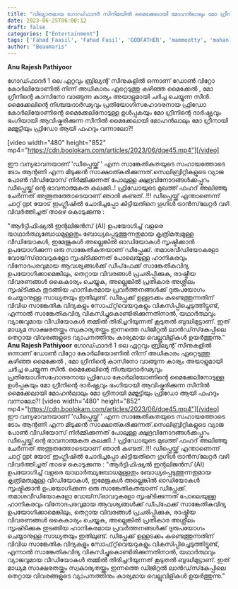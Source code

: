 ```yaml
---
title: "വിഖ്യാതമായ ഗോഡ്ഫാദർ സിനിമയിൽ മൈക്കേലായി മോഹൻലാലും മോ ഗ്രീനായി മമ്മൂട്ടിയും ഫ്രിഡോ ആയി ഫഹദും വന്നാലോ ?"
date: 2023-06-25T06:00:12
draft: false
categories: ["Entertainment"]
tags: ['Fahad Faasil', 'Fahad Fasil', 'GODFATHER', 'mammootty', 'mohanlal']
author: "Beaumaris"
---
```


<strong>Anu Rajesh Pathiyoor</strong>

ഗോഡ്ഫാദർ 1 ലെ ഏറ്റവും ബ്രില്യന്റ് സീനുകളിൽ ഒന്നാണ് ഡോൺ വിറ്റോ കോർലിയോണിൽ നിന്ന് അധികാരം ഏറ്റെടുത്തു കഴിഞ്ഞ മൈക്കേൽ , മോ ഗ്രീനിന്റെ കാസിനോ വാങ്ങുന്ന കാര്യം അയാളുമായി ചർച്ച ചെയ്യുന്ന സീൻ. മൈക്കേലിന്റെ നിശ്ചയദാർഢ്യവും പ്രതിയോഗിസഹോദരനായ ഫ്രിഡോ കോർലിയോണിന്റെ മൈക്കേലിനോടുള്ള ഉൾപ്പകയും മോ ഗ്രീനിന്റെ ദാർഷ്ട്യവും ഭംഗിയായി ആവിഷ്കരിക്കുന്ന സീനിൽ മൈക്കേലായി മോഹൻലാലും മോ ഗ്രീനായി മമ്മൂട്ടിയും ഫ്രിഡോ ആയി ഫഹദും വന്നാലോ?!

[video width="480" height="852" mp4="https://cdn.boolokam.com/articles/2023/06/dqe45.mp4"][/video]

ഈ വന്യഭാവനയാണ് 'ഡീപ്ഫെയ്ക്ക് ' എന്ന സാങ്കേതികതയുടെ സഹായത്തോടെ ടോം ആന്റണി എന്ന മിടുക്കൻ സാക്ഷാത്കരിക്കുന്നത്.സെലിബ്രിറ്റികളുടെ വ്യാജ പോൺ വീഡിയോസ് നിർമ്മിക്കുന്നത് പോലുള്ള ക്ഷുദ്രവിനോദങ്ങൾക്കപ്പുറം ഡീപ്ഫെയ്ക്ക് ന്റെ ഭാവനാത്മകത കലക്കി..! ഫ്രിഡോയുടെ മുഖത്ത് ഫഹദ് അലിഞ്ഞു ചേർന്നത് അത്ഭുതത്തോടെയാണ് ഞാൻ കണ്ടത്..!!! ഡീപ്ഫെയ്ക്ക് എന്താണെന്ന് ചാറ്റ് gpt യോട് ഇംഗ്ലീഷിൽ ചോദിച്ചപ്പോ കിട്ടിയതിനെ ഗൂഗിൾ ട്രാൻസ്‌ലേറ്റർ വഴി വിവർത്തിച്ചത് താഴെ കൊടുക്കുന്നു :

"ആർട്ടിഫിഷ്യൽ ഇന്റലിജൻസ് (AI) ഉപയോഗിച്ച് വളരെ യാഥാർത്ഥ്യബോധമുള്ളതും ബോധ്യപ്പെടുത്തുന്നതുമായ കൃത്രിമത്വമുള്ള വീഡിയോകൾ, ഇമേജുകൾ അല്ലെങ്കിൽ ഓഡിയോകൾ സൃഷ്ടിക്കാൻ ഉപയോഗിക്കുന്ന ഒരു സാങ്കേതികതയാണ് ഡീപ്ഫേക്ക്. തമാശവീഡിയോകളോ വോയ്‌സ്‌ഓവറുകളോ സൃഷ്‌ടിക്കുന്നത് പോലെയുള്ള ഹാനികരവും വിനോദപരവുമായ ആവശ്യങ്ങൾക്ക് ഡീപ്‌ഫേക്ക് സാങ്കേതികവിദ്യ ഉപയോഗിക്കാമെങ്കിലും, തെറ്റായ വിവരങ്ങൾ പ്രചരിപ്പിക്കുക, രാഷ്ട്രീയ വിവരണങ്ങൾ കൈകാര്യം ചെയ്യുക, അല്ലെങ്കിൽ പ്രതികാര അശ്ലീലം സൃഷ്‌ടിക്കുക തുടങ്ങിയ ഹാനികരമായ പ്രവർത്തനങ്ങൾക്ക് ദുരുപയോഗം ചെയ്യാനുള്ള സാധ്യതയും ഇതിലുണ്ട്. ഡീപ്ഫേക്ക് ഉള്ളടക്കം കണ്ടെത്തുന്നതിന് വിവിധ സാങ്കേതിക വിദ്യകളും സോഫ്‌റ്റ്‌വെയറുകളും വികസിപ്പിച്ചെടുത്തിട്ടുണ്ട്, എന്നാൽ സാങ്കേതികവിദ്യ വികസിച്ചുകൊണ്ടിരിക്കുന്നതിനാൽ, യഥാർത്ഥവും വ്യാജവുമായ വീഡിയോകൾ തമ്മിൽ തിരിച്ചറിയുന്നത് കൂടുതൽ ബുദ്ധിമുട്ടാണ്. ഇത് മാധ്യമ സാക്ഷരതയ്ക്കും സ്വകാര്യതയ്ക്കും ഇന്നത്തെ ഡിജിറ്റൽ ലാൻഡ്‌സ്‌കേപ്പിലെ തെറ്റായ വിവരങ്ങളുടെ വ്യാപനത്തിനും കാര്യമായ വെല്ലുവിളികൾ ഉയർത്തുന്നു."
**Anu Rajesh Pathiyoor** ഗോഡ്ഫാദർ 1 ലെ ഏറ്റവും ബ്രില്യന്റ് സീനുകളിൽ ഒന്നാണ് ഡോൺ വിറ്റോ കോർലിയോണിൽ നിന്ന് അധികാരം ഏറ്റെടുത്തു കഴിഞ്ഞ മൈക്കേൽ , മോ ഗ്രീനിന്റെ കാസിനോ വാങ്ങുന്ന കാര്യം അയാളുമായി ചർച്ച ചെയ്യുന്ന സീൻ. മൈക്കേലിന്റെ നിശ്ചയദാർഢ്യവും പ്രതിയോഗിസഹോദരനായ ഫ്രിഡോ കോർലിയോണിന്റെ മൈക്കേലിനോടുള്ള ഉൾപ്പകയും മോ ഗ്രീനിന്റെ ദാർഷ്ട്യവും ഭംഗിയായി ആവിഷ്കരിക്കുന്ന സീനിൽ മൈക്കേലായി മോഹൻലാലും മോ ഗ്രീനായി മമ്മൂട്ടിയും ഫ്രിഡോ ആയി ഫഹദും വന്നാലോ?! [video width="480" height="852" mp4="https://cdn.boolokam.com/articles/2023/06/dqe45.mp4"][/video] ഈ വന്യഭാവനയാണ് 'ഡീപ്ഫെയ്ക്ക് ' എന്ന സാങ്കേതികതയുടെ സഹായത്തോടെ ടോം ആന്റണി എന്ന മിടുക്കൻ സാക്ഷാത്കരിക്കുന്നത്.സെലിബ്രിറ്റികളുടെ വ്യാജ പോൺ വീഡിയോസ് നിർമ്മിക്കുന്നത് പോലുള്ള ക്ഷുദ്രവിനോദങ്ങൾക്കപ്പുറം ഡീപ്ഫെയ്ക്ക് ന്റെ ഭാവനാത്മകത കലക്കി..! ഫ്രിഡോയുടെ മുഖത്ത് ഫഹദ് അലിഞ്ഞു ചേർന്നത് അത്ഭുതത്തോടെയാണ് ഞാൻ കണ്ടത്..!!! ഡീപ്ഫെയ്ക്ക് എന്താണെന്ന് ചാറ്റ് gpt യോട് ഇംഗ്ലീഷിൽ ചോദിച്ചപ്പോ കിട്ടിയതിനെ ഗൂഗിൾ ട്രാൻസ്‌ലേറ്റർ വഴി വിവർത്തിച്ചത് താഴെ കൊടുക്കുന്നു : "ആർട്ടിഫിഷ്യൽ ഇന്റലിജൻസ് (AI) ഉപയോഗിച്ച് വളരെ യാഥാർത്ഥ്യബോധമുള്ളതും ബോധ്യപ്പെടുത്തുന്നതുമായ കൃത്രിമത്വമുള്ള വീഡിയോകൾ, ഇമേജുകൾ അല്ലെങ്കിൽ ഓഡിയോകൾ സൃഷ്ടിക്കാൻ ഉപയോഗിക്കുന്ന ഒരു സാങ്കേതികതയാണ് ഡീപ്ഫേക്ക്. തമാശവീഡിയോകളോ വോയ്‌സ്‌ഓവറുകളോ സൃഷ്‌ടിക്കുന്നത് പോലെയുള്ള ഹാനികരവും വിനോദപരവുമായ ആവശ്യങ്ങൾക്ക് ഡീപ്‌ഫേക്ക് സാങ്കേതികവിദ്യ ഉപയോഗിക്കാമെങ്കിലും, തെറ്റായ വിവരങ്ങൾ പ്രചരിപ്പിക്കുക, രാഷ്ട്രീയ വിവരണങ്ങൾ കൈകാര്യം ചെയ്യുക, അല്ലെങ്കിൽ പ്രതികാര അശ്ലീലം സൃഷ്‌ടിക്കുക തുടങ്ങിയ ഹാനികരമായ പ്രവർത്തനങ്ങൾക്ക് ദുരുപയോഗം ചെയ്യാനുള്ള സാധ്യതയും ഇതിലുണ്ട്. ഡീപ്ഫേക്ക് ഉള്ളടക്കം കണ്ടെത്തുന്നതിന് വിവിധ സാങ്കേതിക വിദ്യകളും സോഫ്‌റ്റ്‌വെയറുകളും വികസിപ്പിച്ചെടുത്തിട്ടുണ്ട്, എന്നാൽ സാങ്കേതികവിദ്യ വികസിച്ചുകൊണ്ടിരിക്കുന്നതിനാൽ, യഥാർത്ഥവും വ്യാജവുമായ വീഡിയോകൾ തമ്മിൽ തിരിച്ചറിയുന്നത് കൂടുതൽ ബുദ്ധിമുട്ടാണ്. ഇത് മാധ്യമ സാക്ഷരതയ്ക്കും സ്വകാര്യതയ്ക്കും ഇന്നത്തെ ഡിജിറ്റൽ ലാൻഡ്‌സ്‌കേപ്പിലെ തെറ്റായ വിവരങ്ങളുടെ വ്യാപനത്തിനും കാര്യമായ വെല്ലുവിളികൾ ഉയർത്തുന്നു."
